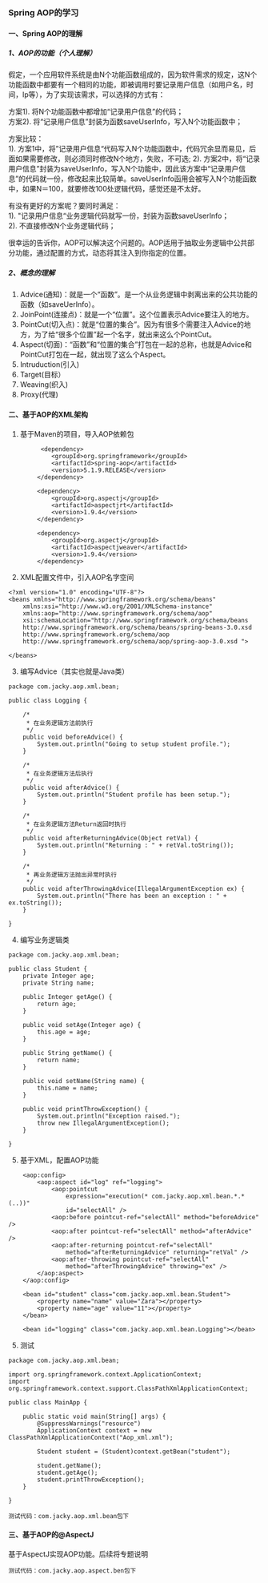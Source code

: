 ### Spring AOP的学习
#### 一、Spring AOP的理解

##### 1、AOP的功能（个人理解）

假定，一个应用软件系统是由N个功能函数组成的，因为软件需求的规定，这N个功能函数中都要有一个相同的功能，即被调用时要记录用户信息（如用户名，时间，Ip等），为了实现该需求，可以选择的方式有：  

方案1). 将N个功能函数中都增加“记录用户信息”的代码；  
方案2). 将“记录用户信息”封装为函数saveUserInfo，写入N个功能函数中；  

方案比较：  
1). 方案1中，将”记录用户信息“代码写入N个功能函数中，代码冗余显而易见，后面如果需要修改，则必须同时修改N个地方，失败，不可选;
2). 方案2中，将“记录用户信息”封装为saveUserInfo，写入N个功能中，因此该方案中“记录用户信息”的代码就一份，修改起来比较简单。saveUserInfo函用会被写入N个功能函数中，如果N＝100，就要修改100处逻辑代码，感觉还是不太好。

有没有更好的方案呢？要同时满足：  
1). "记录用户信息“业务逻辑代码就写一份，封装为函数saveUserInfo；  
2). 不直接修改N个业务逻辑代码；

很幸运的告诉你，AOP可以解决这个问题的。AOP适用于抽取业务逻辑中公共部分功能，通过配置的方式，动态将其注入到你指定的位置。

##### 2、概念的理解
1) Advice(通知)：就是一个“函数”。是一个从业务逻辑中剥离出来的公共功能的函数（如saveUerInfo）。
2) JoinPoint(连接点)：就是一个“位置”。这个位置表示Advice要注入的地方。   
3) PointCut(切入点)：就是“位置的集合”。因为有很多个需要注入Advice的地方，为了给“很多个位置”起一个名字，就出来这么个PointCut。
4) Aspect(切面)：“函数”和“位置的集合”打包在一起的总称，也就是Advice和PointCut打包在一起，就出现了这么个Aspect。  
5) Intruduction(引入)  
6) Target(目标） 
7) Weaving(织入)
8) Proxy(代理)

#### 二、基于AOP的XML架构  
1) 基于Maven的项目，导入AOP依赖包 
 
```
         <dependency>
			<groupId>org.springframework</groupId>
			<artifactId>spring-aop</artifactId>
			<version>5.1.9.RELEASE</version>
		</dependency>

		<dependency>
			<groupId>org.aspectj</groupId>
			<artifactId>aspectjrt</artifactId>
			<version>1.9.4</version>
		</dependency>

		<dependency>
			<groupId>org.aspectj</groupId>
			<artifactId>aspectjweaver</artifactId>
			<version>1.9.4</version>
		</dependency>
```

2) XML配置文件中，引入AOP名字空间

```
<?xml version="1.0" encoding="UTF-8"?>
<beans xmlns="http://www.springframework.org/schema/beans"
	xmlns:xsi="http://www.w3.org/2001/XMLSchema-instance"
	xmlns:aop="http://www.springframework.org/schema/aop"
	xsi:schemaLocation="http://www.springframework.org/schema/beans
    http://www.springframework.org/schema/beans/spring-beans-3.0.xsd 
    http://www.springframework.org/schema/aop 
    http://www.springframework.org/schema/aop/spring-aop-3.0.xsd ">

</beans>
```

3) 编写Advice（其实也就是Java类）

```
package com.jacky.aop.xml.bean;

public class Logging {
	
	/*
	 * 在业务逻辑方法前执行
	 */
	public void beforeAdvice() {
		System.out.println("Going to setup student profile.");
	}
	
	/*
	 * 在业务逻辑方法后执行
	 */
	public void afterAdvice() {
		System.out.println("Student profile has been setup.");
	}
	
	/*
	 * 在业务逻辑方法Return返回时执行
	 */
	public void afterReturningAdvice(Object retVal) {
		System.out.println("Returning : " + retVal.toString());
	}
	
	/*
	 * 再业务逻辑方法抛出异常时执行
	 */
	public void afterThrowingAdvice(IllegalArgumentException ex) {
		System.out.println("There has been an exception : " + ex.toString());
	}

}
```

4) 编写业务逻辑类

```
package com.jacky.aop.xml.bean;

public class Student {
	private Integer age;
	private String name;

	public Integer getAge() {
		return age;
	}

	public void setAge(Integer age) {
		this.age = age;
	}

	public String getName() {
		return name;
	}

	public void setName(String name) {
		this.name = name;
	}
	
	public void printThrowException() {
		System.out.println("Exception raised.");
		throw new IllegalArgumentException();
	}

}
```


5) 基于XML，配置AOP功能

```
	<aop:config>
		<aop:aspect id="log" ref="logging">
			<aop:pointcut
				expression="execution(* com.jacky.aop.xml.bean.*.*(..))"
				id="selectAll" />
			<aop:before pointcut-ref="selectAll" method="beforeAdvice" />
			<aop:after pointcut-ref="selectAll" method="afterAdvice" />
			<aop:after-returning pointcut-ref="selectAll"
				method="afterReturningAdvice" returning="retVal" />
			<aop:after-throwing pointcut-ref="selectAll"
				method="afterThrowingAdvice" throwing="ex" />
		</aop:aspect>
	</aop:config>

	<bean id="student" class="com.jacky.aop.xml.bean.Student">
		<property name="name" value="Zara"></property>
		<property name="age" value="11"></property>
	</bean>

	<bean id="logging" class="com.jacky.aop.xml.bean.Logging"></bean>
```


5) 测试

```
package com.jacky.aop.xml.bean;

import org.springframework.context.ApplicationContext;
import org.springframework.context.support.ClassPathXmlApplicationContext;

public class MainApp {

	public static void main(String[] args) {
		@SuppressWarnings("resource")
		ApplicationContext context = new ClassPathXmlApplicationContext("Aop_xml.xml");
		
		Student student = (Student)context.getBean("student");
		
		student.getName();
		student.getAge();
		student.printThrowException();
	}

}
```

	测试代码：com.jacky.aop.xml.bean包下


#### 三、基于AOP的@AspectJ

基于AspectJ实现AOP功能。后续将专题说明

	测试代码：com.jacky.aop.aspect.ben包下
